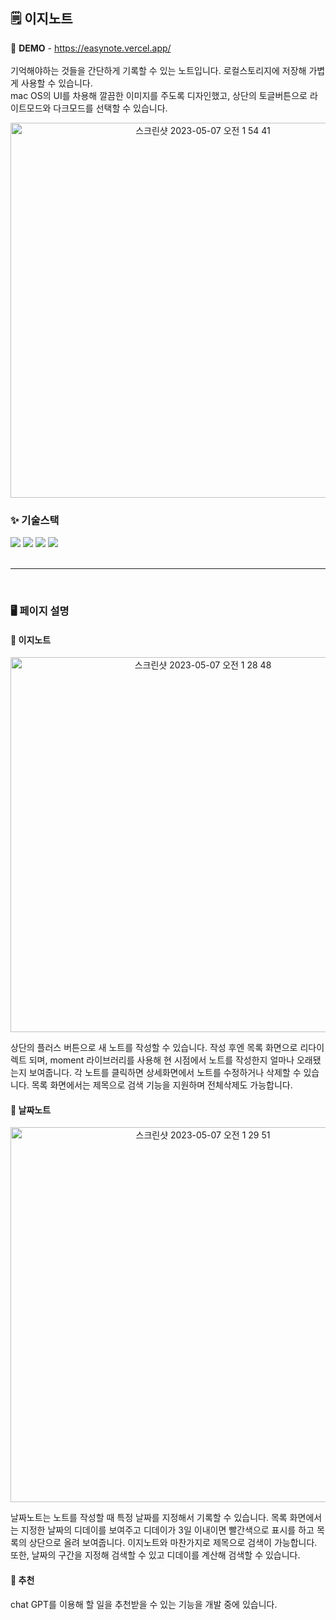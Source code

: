 ## 🗒 이지노트

📍 <b>DEMO</b> - <a href="https://easynote.vercel.app/" target="_blank">https://easynote.vercel.app/</a><br/><br/>
기억해야하는 것들을 간단하게 기록할 수 있는 노트입니다. 로컬스토리지에 저장해 가볍게 사용할 수 있습니다.<br/>
mac OS의 UI를 차용해 깔끔한 이미지를 주도록 디자인했고, 상단의 토글버튼으로 라이트모드와 다크모드를 선택할 수 있습니다.

<p align="center">
<img width="600" alt="스크린샷 2023-05-07 오전 1 54 41" src="https://user-images.githubusercontent.com/67530394/236638735-f73e8217-e1e8-4807-a560-94409094fd5e.png">
</p>

### ✨ 기술스택

<div style="flex">
  <img src="https://img.shields.io/badge/nextdotjs-000000?style=for-the-badge&logo=nextdotjs&logoColor=white"> 
  <img src="https://img.shields.io/badge/typescript-3178C6?style=for-the-badge&logo=typescript&logoColor=white"> 
  <img src="https://img.shields.io/badge/tailwindcss-06B6D4?style=for-the-badge&logo=tailwindcss&logoColor=white"> 
  <img src="https://img.shields.io/badge/vercel-000000?style=for-the-badge&logo=vercel&logoColor=white"> 
</div>
<br/>
<hr/><br/>

### 🖥 페이지 설명

#### 📌 이지노트
<p align="center">
 <img width="600" alt="스크린샷 2023-05-07 오전 1 28 48" src="https://user-images.githubusercontent.com/67530394/236638848-23b99220-8341-45c1-9093-9a74eff7286e.png">
</p>

상단의 플러스 버튼으로 새 노트를 작성할 수 있습니다. 작성 후엔 목록 화면으로 리다이렉트 되며, moment 라이브러리를 사용해 현 시점에서 노트를 작성한지 얼마나 오래됐는지 보여줍니다. 각 노트를 클릭하면 상세화면에서 노트를 수정하거나 삭제할 수 있습니다. 목록 화면에서는 제목으로 검색 기능을 지원하며 전체삭제도 가능합니다.

#### 📌 날짜노트
<p align="center">
  <img width="600" alt="스크린샷 2023-05-07 오전 1 29 51" src="https://user-images.githubusercontent.com/67530394/236638885-600ae5e4-eeae-47ec-ae0e-b3f856aa5917.png">
</p>

날짜노트는 노트를 작성할 때 특정 날짜를 지정해서 기록할 수 있습니다. 목록 화면에서는 지정한 날짜의 디데이를 보여주고 디데이가 3일 이내이면 빨간색으로 표시를 하고 목록의 상단으로 올려 보여줍니다. 이지노트와 마찬가지로 제목으로 검색이 가능합니다. 또한, 날짜의 구간을 지정해 검색할 수 있고 디데이를 계산해 검색할 수 있습니다. 

#### 📌 추천

chat GPT를 이용해 할 일을 추천받을 수 있는 기능을 개발 중에 있습니다.
